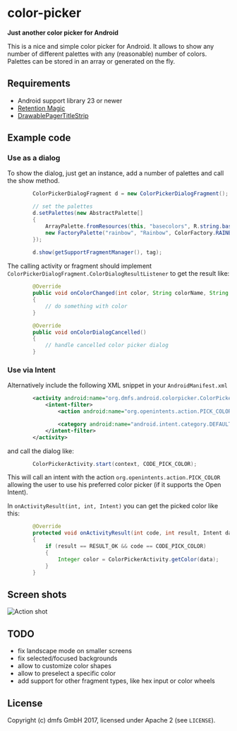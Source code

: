 # color-picker

__Just another color picker for Android__

This is a nice and simple color picker for Android. It allows to show any number of different palettes with any (reasonable) number of colors. Palettes can be stored in an array or generated on the fly.


## Requirements

* Android support library 23 or newer
* [Retention Magic](https://github.com/dmfs/retention-magic)
* [DrawablePagerTitleStrip](https://github.com/dmfs/DrawablePagerTitleStrip)

## Example code

### Use as a dialog

To show the dialog, just get an instance, add a number of palettes and call the show method.
```java
		ColorPickerDialogFragment d = new ColorPickerDialogFragment();

		// set the palettes
		d.setPalettes(new AbstractPalette[]
		{
			ArrayPalette.fromResources(this, "basecolors", R.string.base_palette_name, R.array.base_palette_colors, R.array.base_palette_color_names),
			new FactoryPalette("rainbow", "Rainbow", ColorFactory.RAINBOW, 16)
		});
		
		d.show(getSupportFragmentManager(), tag);
```

The calling activity or fragment should implement `ColorPickerDialogFragment.ColorDialogResultListener` to get the result like:
```java
		@Override
		public void onColorChanged(int color, String colorName, String paletteName)
		{
			// do something with color
		}

		@Override
		public void onColorDialogCancelled()
		{
			// handle cancelled color picker dialog
		}
```
### Use via Intent

Alternatively include the following XML snippet in your `AndroidManifest.xml`
```xml
		<activity android:name="org.dmfs.android.colorpicker.ColorPickerActivity" >
		    <intent-filter>
		        <action android:name="org.openintents.action.PICK_COLOR" />

		        <category android:name="android.intent.category.DEFAULT" />
		    </intent-filter>
		</activity>
```
and call the dialog like:
```java
		ColorPickerActivity.start(context, CODE_PICK_COLOR);
```
This will call an intent with the action `org.openintents.action.PICK_COLOR` allowing the user to use his preferred color picker (if it supports the Open Intent).

In `onActivityResult(int, int, Intent)` you can get the picked color like this:
```java
		@Override
		protected void onActivityResult(int code, int result, Intent data)
		{
			if (result == RESULT_OK && code == CODE_PICK_COLOR)
			{
				Integer color = ColorPickerActivity.getColor(data);
			}
		}
```

## Screen shots

![](https://raw.github.com/dmfs/color-picker/master/screenshots/actionshot.png "Action shot")


## TODO

* fix landscape mode on smaller screens
* fix selected/focused backgrounds
* allow to customize color shapes
* allow to preselect a specific color
* add support for other fragment types, like hex input or color wheels

## License

Copyright (c) dmfs GmbH 2017, licensed under Apache 2 (see `LICENSE`).
